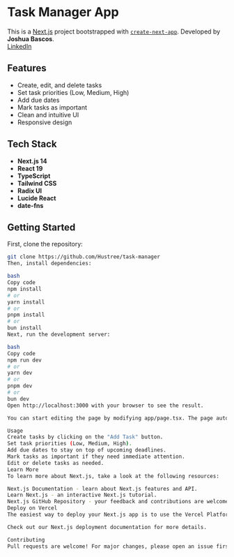 # Task Manager App

This is a [Next.js](https://nextjs.org) project bootstrapped with 
[`create-next-app`](https://nextjs.org/docs/app/api-reference/cli/create-next-app). 
Developed by **Joshua Bascos**.  
[LinkedIn](https://www.linkedin.com/in/joshua-bascos/)

## Features

- Create, edit, and delete tasks
- Set task priorities (Low, Medium, High)
- Add due dates
- Mark tasks as important
- Clean and intuitive UI
- Responsive design

## Tech Stack

- **Next.js 14**
- **React 19**
- **TypeScript**
- **Tailwind CSS**
- **Radix UI**
- **Lucide React**
- **date-fns**

## Getting Started

First, clone the repository:

```bash
git clone https://github.com/Hustree/task-manager
Then, install dependencies:

bash
Copy code
npm install
# or
yarn install
# or
pnpm install
# or
bun install
Next, run the development server:

bash
Copy code
npm run dev
# or
yarn dev
# or
pnpm dev
# or
bun dev
Open http://localhost:3000 with your browser to see the result.

You can start editing the page by modifying app/page.tsx. The page auto-updates as you edit the file.

Usage
Create tasks by clicking on the "Add Task" button.
Set task priorities (Low, Medium, High).
Add due dates to stay on top of upcoming deadlines.
Mark tasks as important if they need immediate attention.
Edit or delete tasks as needed.
Learn More
To learn more about Next.js, take a look at the following resources:

Next.js Documentation - learn about Next.js features and API.
Learn Next.js - an interactive Next.js tutorial.
Next.js GitHub Repository - your feedback and contributions are welcome!
Deploy on Vercel
The easiest way to deploy your Next.js app is to use the Vercel Platform from the creators of Next.js.

Check out our Next.js deployment documentation for more details.

Contributing
Pull requests are welcome! For major changes, please open an issue first to discuss what you would like to change.